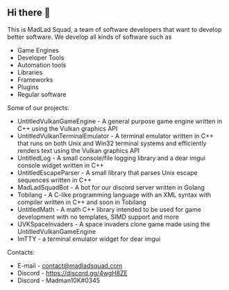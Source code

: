 ## Hi there 👋
This is MadLad Squad, a team of software developers that want to develop better software. We develop all kinds of software such as
- Game Engines
- Developer Tools
- Automation tools
- Libraries
- Frameworks
- Plugins
- Regular software

Some of our projects:
- UntitledVulkanGameEngine - A general purpose game engine written in C++ using the Vulkan graphics API
- UntitledVulkanTerminalEmulator - A terminal emulator written in C++ that runs on both Unix and Win32 terminal systems and efficiently renders text using the Vulkan graphics API
- UntitledLog - A small console/file logging library and a dear imgui console widget written in C++
- UntitledEscapeParser - A small library that parses Unix escape sequences written in C++
- MadLadSquadBot - A bot for our discord server written in Golang
- Tobilang - A C-like programming language with an XML syntax with compiler written in C++ and soon in Tobilang
- UntitledMath - A math C++ library intended to be used for game development with no templates, SIMD support and more
- UVKSpaceInvaders - A space invaders clone game made using the UntitledVulkanGameEngine
- ImTTY - a terminal emulator widget for dear imgui

Contacts:
- E-mail - contact@madladsquad.com
- Discord - <https://discord.gg/4wgH8ZE>
- Discord - Madman10K#0345

